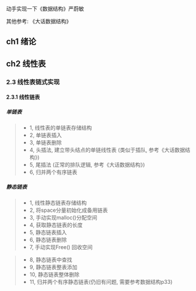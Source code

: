 动手实现一下《数据结构》严蔚敏

其他参考: 《大话数据结构》

## ch1 绪论

## ch2 线性表 

### 2.3 线性表链式实现

#### 2.3.1 线性链表

##### 单链表
> * 1, 线性表的单链表存储结构
> * 2, 单链表插入
> * 3, 单链表删除
> * 4, 头插法, 建立带头结点的单链线性表  (类似于插队, 参考《大话数据结构》)
> * 5, 尾插法 (正常的排队逻辑, 参考《大话数据结构》)
> * 6, 归并两个有序链表

##### 静态链表
> * 1, 线性静态链表存储结构
> * 2, 将space分量初始化成备用链表
> * 3, 手动实现malloc()分配空间
> * 4, 获取静态链表的长度
> * 5, 静态链表插入
> * 6, 静态链表删除
> * 7, 手动实现Free() 回收空间

> * 8, 静态链表中查找
> * 9, 静态链表整表添加
> * 10, 静态链表整体删除
> * 11, 归并两个有序静态链表(仍旧有问题, 需要参考数据结构p33)
